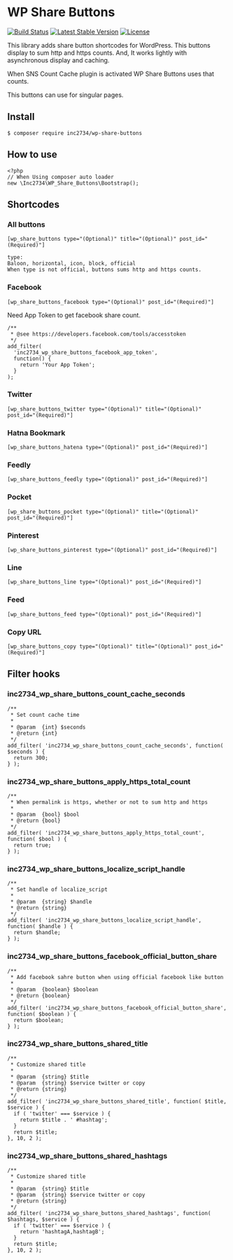 # WP Share Buttons

[![Build Status](https://travis-ci.org/inc2734/wp-share-buttons.svg?branch=master)](https://travis-ci.org/inc2734/wp-share-buttons)
[![Latest Stable Version](https://poser.pugx.org/inc2734/wp-share-buttons/v/stable)](https://packagist.org/packages/inc2734/wp-share-buttons)
[![License](https://poser.pugx.org/inc2734/wp-share-buttons/license)](https://packagist.org/packages/inc2734/wp-share-buttons)

This library adds share button shortcodes for WordPress.
This buttons display to sum http and https counts.
And, It works lightly with asynchronous display and caching.

When SNS Count Cache plugin is activated WP Share Buttons uses that counts.

This buttons can use for singular pages.

## Install
```
$ composer require inc2734/wp-share-buttons
```

## How to use
```
<?php
// When Using composer auto loader
new \Inc2734\WP_Share_Buttons\Bootstrap();
```

## Shortcodes
### All buttons
```
[wp_share_buttons type="(Optional)" title="(Optional)" post_id="(Required)"]

type:
Baloon, horizontal, icon, block, official
When type is not official, buttons sums http and https counts.
```

### Facebook
```
[wp_share_buttons_facebook type="(Optional)" post_id="(Required)"]
```

Need App Token to get facebook share count.

```
/**
 * @see https://developers.facebook.com/tools/accesstoken
 */
add_filter(
  'inc2734_wp_share_buttons_facebook_app_token',
  function() {
    return 'Your App Token';
  }
);
```

### Twitter
```
[wp_share_buttons_twitter type="(Optional)" title="(Optional)" post_id="(Required)"]
```

### Hatna Bookmark
```
[wp_share_buttons_hatena type="(Optional)" post_id="(Required)"]
```

### Feedly
```
[wp_share_buttons_feedly type="(Optional)" post_id="(Required)"]
```

### Pocket
```
[wp_share_buttons_pocket type="(Optional)" title="(Optional)" post_id="(Required)"]
```

### Pinterest
```
[wp_share_buttons_pinterest type="(Optional)" post_id="(Required)"]
```

### Line
```
[wp_share_buttons_line type="(Optional)" post_id="(Required)"]
```

### Feed
```
[wp_share_buttons_feed type="(Optional)" post_id="(Required)"]
```

### Copy URL
```
[wp_share_buttons_copy type="(Optional)" title="(Optional)" post_id="(Required)"]
```

## Filter hooks
### inc2734_wp_share_buttons_count_cache_seconds
```
/**
 * Set count cache time
 *
 * @param  {int} $seconds
 * @return {int}
 */
add_filter( 'inc2734_wp_share_buttons_count_cache_seconds', function( $seconds ) {
  return 300;
} );
```

### inc2734_wp_share_buttons_apply_https_total_count
```
/**
 * When permalink is https, whether or not to sum http and https
 *
 * @param  {bool} $bool
 * @return {bool}
 */
add_filter( 'inc2734_wp_share_buttons_apply_https_total_count', function( $bool ) {
  return true;
} );
```

### inc2734_wp_share_buttons_localize_script_handle
```
/**
 * Set handle of localize_script
 *
 * @param  {string} $handle
 * @return {string}
 */
add_filter( 'inc2734_wp_share_buttons_localize_script_handle', function( $handle ) {
  return $handle;
} );
```

### inc2734_wp_share_buttons_facebook_official_button_share
```
/**
 * Add facebook sahre button when using official facebook like button
 *
 * @param  {boolean} $boolean
 * @return {boolean}
 */
add_filter( 'inc2734_wp_share_buttons_facebook_official_button_share', function( $boolean ) {
  return $boolean;
} );
```

### inc2734_wp_share_buttons_shared_title
```
/**
 * Customize shared title
 *
 * @param  {string} $title
 * @param  {string} $service twitter or copy
 * @return {string}
 */
add_filter( 'inc2734_wp_share_buttons_shared_title', function( $title, $service ) {
  if ( 'twitter' === $service ) {
    return $title . ' #hashtag';
  }
  return $title;
}, 10, 2 );
```

### inc2734_wp_share_buttons_shared_hashtags
```
/**
 * Customize shared title
 *
 * @param  {string} $title
 * @param  {string} $service twitter or copy
 * @return {string}
 */
add_filter( 'inc2734_wp_share_buttons_shared_hashtags', function( $hashtags, $service ) {
  if ( 'twitter' === $service ) {
    return 'hashtagA,hashtagB';
  }
  return $title;
}, 10, 2 );
```
